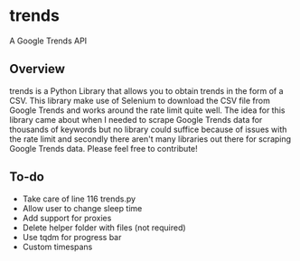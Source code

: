 # trends
A Google Trends API

## Overview
trends is a Python Library that allows you to obtain trends in the form of a CSV. This library make use of Selenium to download the CSV file from Google Trends and works around the rate limit quite well. The idea for this library came about when I needed to scrape Google Trends data for thousands of keywords but no library could suffice because of issues with the rate limit and secondly there aren't many libraries out there for scraping Google Trends data. Please feel free to contribute!

## To-do
- Take care of line 116 trends.py
- Allow user to change sleep time
- Add support for proxies
- Delete helper folder with files (not required)
- Use tqdm for progress bar
- Custom timespans
